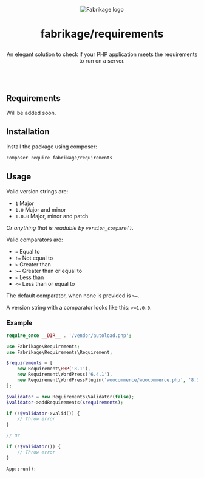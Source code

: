 <p align="center"><picture>
  <source media="(prefers-color-scheme: dark)" srcset="https://fabrikage.nl/assets/img/logo-alt.svg">
  <img alt="Fabrikage logo" src="https://fabrikage.nl/assets/img/logo.svg">
</picture></p>

# <p align="center">fabrikage/requirements</p>

<p align="center">An elegant solution to check if your PHP application meets the requirements to run on a server.</p>

\
&nbsp;

## Requirements

Will be added soon.

## Installation

Install the package using composer:

```bash
composer require fabrikage/requirements
```

## Usage

Valid version strings are:
- `1` Major
- `1.0` Major and minor
- `1.0.0` Major, minor and patch

*Or anything that is readable by `version_compare()`.*

Valid comparators are:
- `=` Equal to
- `!=` Not equal to
- `>` Greater than
- `>=` Greater than or equal to
- `<` Less than
- `<=` Less than or equal to

The default comparator, when none is provided is `>=`.

A version string with a comparator looks like this: `>=1.0.0`.

### Example

```php
require_once __DIR__ . '/vendor/autoload.php';

use Fabrikage\Requirements;
use Fabrikage\Requirements\Requirement;

$requirements = [
    new Requirement\PHP('8.1'),
    new Requirement\WordPress('6.4.1'),
    new Requirement\WordPressPlugin('woocommerce/woocommerce.php', '8.3.1'),
];

$validator = new Requirements\Validator(false);
$validator->addRequirements($requirements);

if (!$validator->valid()) { 
    // Throw error
}

// Or

if (!$validator()) {
    // Throw error
}

App::run();
```